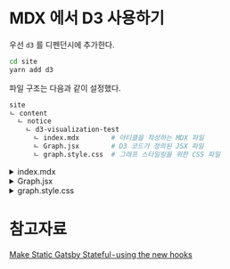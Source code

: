 # MDX 에서 D3 사용하기

우선 `d3` 를 디펜던시에 추가한다.

```bash
cd site
yarn add d3
```

파일 구조는 다음과 같이 설정했다.

```bash
site
ㄴ content
  ㄴ notice
    ㄴ d3-visualization-test
      ㄴ index.mdx        # 아티클을 작성하는 MDX 파일
      ㄴ Graph.jsx        # D3 코드가 정의된 JSX 파일
      ㄴ graph.style.css  # 그래프 스타일링을 위한 CSS 파일
```

<details>
<summary>index.mdx</summary>
<div markdown="1">

```markdown
---
title: 시각화 테스트중입니다.
slug: d3-visualization-test
category: Notice
author: Minho Lee
tags: ['#d3']
date: 2021-12-09
---

import Graph from './Graph.jsx'

<Graph />
```

</div>
</details>

<details>
<summary>Graph.jsx</summary>
<div markdown="1">

```jsx
import React, { useEffect } from 'react'
import * as D3 from 'D3'
import './graph.style.css'

const Graph =  (props) => {
    useEffect(() => {
        // Plot Config
        const plot = {w: 400, h: 300}
        const margin = {t: 20, r: 20, b: 20, l: 40}

        // translate 값을 편하게 지정하기 위한 함수
        const trans = function(x, y) {
            return 'translate(' + x + ',' + y + ')'
        }

        // DATA
        const dataset = [
            [30, 40], [120, 115], [125, 90], [150, 160], [300, 190],
            [60, 40], [140, 145], [165, 110], [200, 170], [250, 190]
        ]

        // 데이터의 x, y 값 각각에 대해 최대값을 구한다
        const x_max = D3.max(dataset.map(function(d) {return d[0]}))
        const y_max = D3.max(dataset.map(function(d) {return d[1]}))

        // Scale Function
        const x = D3.scaleLinear().domain([0, x_max+20]).range([0, plot.w])
        const y = D3.scaleLinear().domain([0, y_max+20]).range([plot.h, 0])

        // Axis Config
        const x_axis = D3.axisBottom(x)
        const y_axis = D3.axisLeft(y)

        // SVG 생성
        const svg = D3
            .select('#graph')
            .append('svg')
            .attr('width', plot.w + margin.r + margin.l)
            .attr('height', plot.h + margin.t + margin.b)

        // 실제 그래프가 들어갈 공간은 미리 그룹으로 세팅
        const svg_plot = svg
            .append('g')
            .attr('transform', trans(margin.l, margin.t))

        // X축, Y축 생성
        svg_plot
            .append('g')
            .attr('class', 'x axis')
            .attr('transform', trans(0, plot.h))
            .call(x_axis)

        svg_plot
            .append('g')
            .attr('class', 'y axis')
            .call(y_axis)

        // marker(circle) 생성
        const circle = svg_plot
            .selectAll('.circle')
            .data(dataset)
            .enter()
            .append('circle')
            .attr('class', 'mark')
            .attr('cx', function(d) { return x(d[0]) })
            .attr('cy', function(d) { return y(d[1]) })
            .attr('r', 5)
    }, [])

    return (
        <>
            <div id="graph"></div>
        </>
    )
}

export default Graph
```

</div>
</details>

<details>
<summary>graph.style.css</summary>
<div markdown="1">

```css
#graph svg {
    /* svg 설정 */
    background-color: white;
}
    
#graph circle.mark {
    /* mark 모양 설정 */
    stroke: steelblue;
    stroke-width: 2.5px;
    fill: white;
}
    
#graph .axis path {
    /* x, y축 선 설정 */
    stroke: black;
    fill: none;
}
    
#graph .axis .tick line {
    /* grid 설정 */
    stroke: #eee;
    stroke-width: 0.5px;
}
    
#graph .axis .tick text {
    /* x, y축 눈금 텍스트 설정 */
    font-size: 0.8em;
}
```

</div>
</details>

# 참고자료

[Make Static Gatsby Stateful - using the new hooks](https://medium.com/@swathylenjini/make-static-gatsby-stateful-using-the-new-hooks-fb7c4843dd5a)
